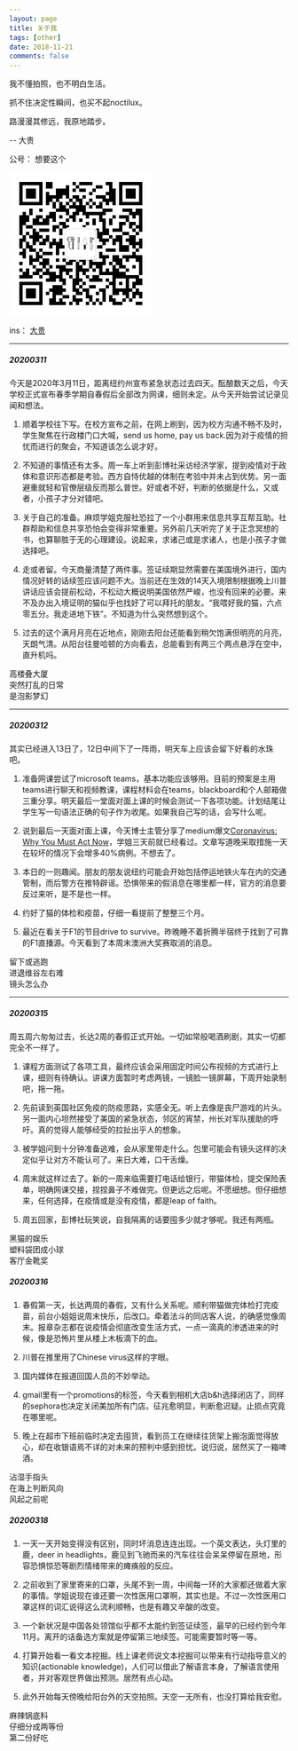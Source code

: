 ```yaml
---
layout: page
title: 关于我
tags: [other]
date: 2018-11-21
comments: false
---
```

    
我不懂拍照，也不明白生活。

抓不住决定性瞬间，也买不起noctilux。

路漫漫其修远，我原地踏步。

-- 大贵

公号： 想要这个

![](/assets/img/qr.jpg)

ins： [大贵](https://www.instagram.com/doiquy77/)

---

##### 20200311

今天是2020年3月11日，距离纽约州宣布紧急状态过去四天。酝酿数天之后，今天学校正式宣布春季学期自春假后全部改为网课，细则未定。从今天开始尝试记录见闻和想法。

1. 顺着学校往下写。在校方宣布之前，在网上刷到，因为校方沟通不畅不及时，学生聚焦在行政楼门口大喊，send us home, pay us back.因为对于疫情的担忧而进行的聚会，不知道该怎么说才好。

2. 不知道的事情还有太多。周一车上听到彭博社采访经济学家，提到疫情对于政体和意识形态都是考验。西方自恃优越的体制在考验中并未占到优势。另一面避重就轻和官僚层级反而那么普世。好或者不好，判断的依据是什么，又或者，小孩子才分对错吧。

3. 关于自己的准备。麻烦学姐克服社恐拉了一个小群用来信息共享互帮互助。社群帮助和信息共享恐怕会变得非常重要。另外前几天听完了关于正念冥想的书，也算聊胜于无的心理建设。说起来，求诸己或是求诸人，也是小孩子才做选择吧。

4. 走或者留。今天商量清楚了两件事。签证续期显然需要在美国境外进行，国内情况好转的话续签应该问题不大。当前还在生效的14天入境限制根据晚上川普讲话应该会提前松动，不松动大概说明美国依然严峻，也没有回来的必要。来不及办出入境证明的猫似乎也找好了可以拜托的朋友。“我喂好我的猫，六点零五分。我走进地下铁”。不知道为什么突然想到这个。

5. 过去的这个满月月亮在近地点，刚刚去阳台还能看到稍欠饱满但明亮的月亮，天朗气清。从阳台往曼哈顿的方向看去，总能看到有两三个两点悬浮在空中，直升机吗。

高楼叠大厦<br/>突然打乱的日常<br/>是泡影梦幻

---

##### 20200312

其实已经进入13日了，12日中间下了一阵雨，明天车上应该会留下好看的水珠吧。

1. 准备网课尝试了microsoft teams，基本功能应该够用。目前的预案是主用teams进行聊天和视频教课，课程材料会在teams，blackboard和个人邮箱做三重分享。明天最后一堂面对面上课的时候会测试一下各项功能。计划结尾让学生写一句语法正确的句子作为收尾。如果我自己写的话，会写什么呢。

2. 说到最后一天面对面上课，今天博士主管分享了medium爆文[Coronavirus: Why You Must Act Now](https://medium.com/@tomaspueyo/coronavirus-act-today-or-people-will-die-f4d3d9cd99ca)，学姐三天前就已经看过。文章写道晚采取措施一天在较坏的情况下会增多40%病例。不想去了。

3. 本日的一则趣闻。朋友的朋友说纽约可能会开始包括停运地铁火车在内的交通管制，而后警方在推特辟谣。恐惧带来的假消息在哪里都一样，官方的消息要反过来听，是不是也一样。

4. 约好了猫的体检和疫苗，仔细一看提前了整整三个月。

5. 最近在看关于F1的节目drive to survive。昨晚睡不着折腾半宿终于找到了可靠的F1直播源。今天看到了本周末澳洲大奖赛取消的消息。

留下或逃跑<br/>进退维谷左右难<br/>镜头怎么办

---

##### 20200315

周五周六匆匆过去，长达2周的春假正式开始。一切如常般喝酒刷剧，其实一切都完全不一样了。

1. 课程方面测试了各项工具，最终应该会采用固定时间公布视频的方式进行上课，细则有待确认。讲课方面暂时考虑两镜，一镜脸一镜屏幕，下周开始录制吧，拖一拖。

2. 先前读到英国社区免疫的防疫思路，实感全无。听上去像是丧尸游戏的片头。另一面内心坦然接受了美国的紧急状态，邻区的宵禁，州长对军队援助的呼吁。真的觉得人能够经受的拉扯出乎人的想象。

3. 被学姐问到十分钟准备逃难，会从家里带走什么。包里可能会有镜头这样的决定似乎让对方不能认可了。来日大难，口干舌燥。

4. 周末就这样过去了。新的一周来临需要打电话给银行，带猫体检，提交保险表单，明确网课交接，捏捏鼻子不难做完。但更远之后呢。不愿细想。但仔细想来，任何选择，在疫情或是没有疫情，都是leap of faith。

5. 周五回家，彭博社玩笑说，自我隔离的话要囤多少就才够呢。我还有两瓶。

黑猫的娱乐<br/>塑料袋团成小球<br/>客厅金靴奖

##### 20200316

1. 春假第一天，长达两周的春假，又有什么关系呢。顺利带猫做完体检打完疫苗，前台小姐姐说周末快乐，后改口。牵着法斗的同店客人说，的确感觉像周末。报章杂志都在说疫情会彻底改变生活方式，一点一滴真的渗透进来的时候，像是恐怖片里从楼上木板滴下的血。

2. 川普在推里用了Chinese virus这样的字眼。

3. 国内媒体在报道回国人员的不妙举动。

4. gmail里有一个promotions的标签，今天看到相机大店b&h选择闭店了，同样的sephora也决定关闭美加所有门店。征兆愈明显，判断愈迟疑。止损点究竟在哪里呢。

5. 晚上在超市下班前临时决定去囤货，看到员工在继续往货架上搬泡面觉得放心，却在收银语焉不详的对未来的预判中感到担忧。说归说，居然买了一箱啤酒。

沾湿手指头<br/>在海上判断风向<br/>风起之前呢


##### 20200318

1. 一天一天开始变得没有区别，同时坏消息连连出现。一个英文表达，头灯里的鹿，deer in headlights，鹿见到飞驰而来的汽车往往会呆呆停留在原地，形容恐惧惊恐等剧烈情绪带来的瘫痪般的反应。

2. 之前收到了家里寄来的口罩，头尾不到一周，中间每一环的大家都还做着大家的事情。学姐说现在谁还要一次性医用口罩啊，其实也是。不过一次性医用口罩这样的词汇说得这么流利顺畅，也是有趣又辛酸的改变。

3. 一个新状况是中国各处领馆似乎都不太能约到签证续签，最早的已经约到今年11月。离开的话备选方案就是停留第三地续签。可能需要暂时等一等。

4. 打算开始看一看文本挖掘。线上课老师说文本挖掘可以带来有行动指导意义的知识(actionable knowledge)，人们可以借此了解语言本身，了解语言使用者，并对客观世界做出预测。居然有点心动。

5. 此外开始每天傍晚给阳台外的天空拍照。天空一无所有，也没打算给我安慰。

麻辣锅底料<br/>仔细分成两等份<br/>第二份好吃

